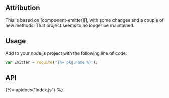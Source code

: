 ## Attribution

This is based on [component-emitter][], with some changes and a couple of new methods. That project seems to no longer be maintained. 

## Usage

Add to your node.js project with the following line of code:

```js
var Emitter = require('{%= pkg.name %}');
```

## API

{%= apidocs("index.js") %}
